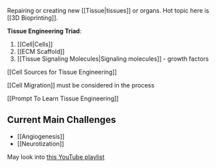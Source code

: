 Repairing or creating new [[Tissue|tissues]] or organs.
Hot topic here is [[3D Bioprinting]].

**Tissue Engineering Triad**:
1. [[Cell|Cells]]
2. [[ECM Scaffold]]
3. [[Tissue Signaling Molecules|Signaling molecules]] - growth factors

[[Cell Sources for Tissue Engineering]]

[[Cell Migration]] must be considered in the process

[[Prompt To Learn Tissue Engineering]]

## Current Main Challenges
- [[Angiogenesis]]
- [[Neurotization]]

May look into [this YouTube playlist](https://www.youtube.com/playlist?list=PLyqSpQzTE6M-Is9Ac-dLQqMf7Chp07OY7)
